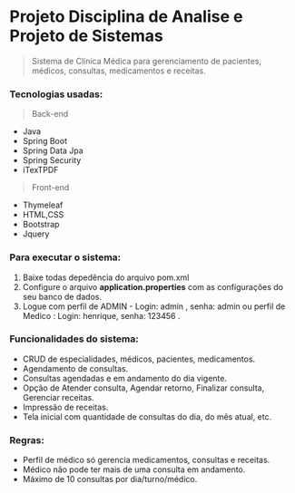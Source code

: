 # Projeto Disciplina de Analise e Projeto de Sistemas
> Sistema de Clínica Médica para gerenciamento de pacientes, médicos, consultas, medicamentos e receitas.
### Tecnologias usadas: 
>Back-end
* Java
* Spring Boot
* Spring Data Jpa
* Spring Security
* iTexTPDF

>Front-end
* Thymeleaf
* HTML,CSS
* Bootstrap
* Jquery

### Para executar o sistema:

1. Baixe todas depedência do arquivo pom.xml
2. Configure o arquivo **application.properties** com as configurações do seu banco de dados.
3. Logue com perfil de ADMIN - Login: admin , senha: admin  ou perfil de Medico : Login: henrique, senha: 123456 .

### Funcionalidades do sistema:

* CRUD de especialidades, médicos, pacientes, medicamentos.
* Agendamento de consultas.
* Consultas agendadas e em andamento do dia vigente.
* Opção de Atender consulta, Agendar retorno, Finalizar consulta, Gerenciar receitas.
* Impressão de receitas.
* Tela inicial com quantidade de consultas do dia, do mês atual, etc.

### Regras:
* Perfil de médico só gerencia medicamentos, consultas e receitas.
* Médico não pode ter mais de uma consulta em andamento.
* Máximo de 10 consultas por dia/turno/médico.
